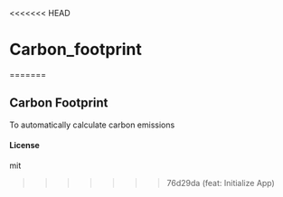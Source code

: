 <<<<<<< HEAD
# Carbon_footprint
=======
## Carbon Footprint

To automatically calculate carbon emissions

#### License

mit
>>>>>>> 76d29da (feat: Initialize App)

